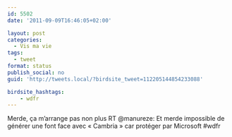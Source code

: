```yaml
---
id: 5502
date: '2011-09-09T16:46:05+02:00'

layout: post
categories:
  - Vis ma vie
tags:
  - tweet
format: status
publish_social: no
guid: 'http://tweets.local/?birdsite_tweet=112205144854233088'

birdsite_hashtags:
    - wdfr
---
```


Merde, ça m’arrange pas non plus RT @manureze: Et merde impossible de générer une font face avec « Cambria » car protéger par Microsoft #wdfr